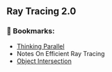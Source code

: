 ## Ray Tracing 2.0


### 🔖 Bookmarks:
- [Thinking Parallel](https://developer.nvidia.com/blog/thinking-parallel-part-i-collision-detection-gpu/)
- Notes On Efficient Ray Tracing
- [Object Intersection](https://www.realtimerendering.com/intersections.html)

